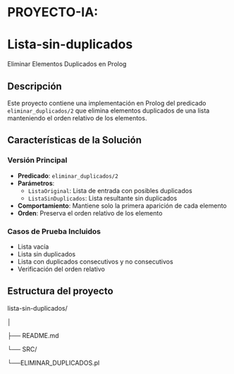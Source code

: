 #  PROYECTO-IA:

# Lista-sin-duplicados
  Eliminar Elementos Duplicados en Prolog

## Descripción
Este proyecto contiene una implementación en Prolog del predicado `eliminar_duplicados/2` que elimina elementos duplicados de una lista manteniendo el orden relativo de los elementos.

## Características de la Solución

### Versión Principal
- **Predicado**: `eliminar_duplicados/2`
- **Parámetros**: 
  - `ListaOriginal`: Lista de entrada con posibles duplicados
  - `ListaSinDuplicados`: Lista resultante sin duplicados
- **Comportamiento**: Mantiene solo la primera aparición de cada elemento
- **Orden**: Preserva el orden relativo de los elemento

### Casos de Prueba Incluidos
- Lista vacía
- Lista sin duplicados
- Lista con duplicados consecutivos y no consecutivos
- Verificación del orden relativo
  
## Estructura del proyecto 

lista-sin-duplicados/ 
 
│

├── README.md

└── SRC/

└──ELIMINAR_DUPLICADOS.pl


  
